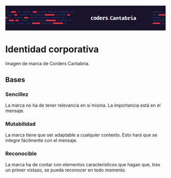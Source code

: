 ![Coders Cantabria Logotipo](https://github.com/coders-cantabria/identidad-corporativa/raw/master/misc/banda_oscura.png)

# Identidad corporativa
Imagen de marca de Corders Cantabria.

## Bases

### Sencillez
La marca no ha de tener relevancia en sí misma. 
La importancia está en el mensaje. 

### Mutabilidad
La marca tiene que ser adaptable a cualquier contexto. Esto hará que se integre fácilmente con el mensaje.

### Reconocible
La marca ha de contar con elementos característicos que hagan que, tras un primer vistazo, se pueda reconocer en todo momento.


